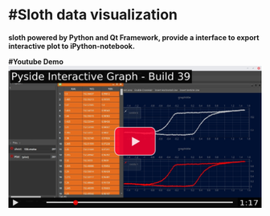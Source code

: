 #Sloth data visualization
=====

<h4>sloth powered by Python and Qt Framework, provide a interface to export interactive plot  to iPython-notebook.



#Youtube Demo
[![Demo](https://github.com/s910324/Sloth/blob/master/screen%20shots/NightlyBuild%2039.jpeg)](https://www.youtube.com/watch?v=yXr62x98pXQ)
